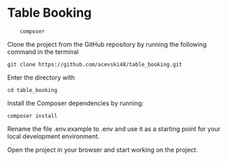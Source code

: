 # Table Booking

```
    composer
```

Clone the project from the GitHub repository by running the following command in the terminal

```
git clone https://github.com/acevski48/table_booking.git
```

Enter the directory with

```
cd table_booking
```

Install the Composer dependencies by running:

```
composer install
```


Rename the file .env.example to .env and use it as a starting point for your local development environment.


Open the project in your browser and start working on the project.


